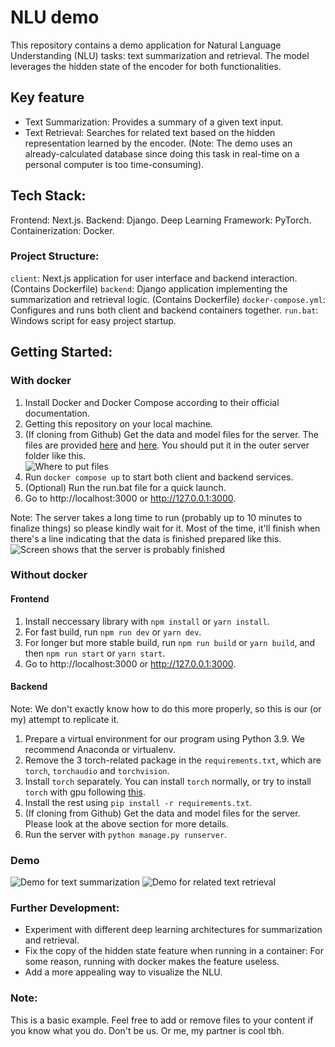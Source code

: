 # NLU demo

This repository contains a demo application for Natural Language Understanding (NLU) tasks: text summarization and retrieval. The model leverages the hidden state of the encoder for both functionalities.

## Key feature
- Text Summarization: Provides a summary of a given text input.
- Text Retrieval: Searches for related text based on the hidden representation learned by the encoder. (Note: The demo uses an already-calculated database since doing this task in real-time on a personal computer is too time-consuming).

## Tech Stack:

Frontend: Next.js.
Backend: Django.
Deep Learning Framework: PyTorch.
Containerization: Docker.

### Project Structure:

```client```: Next.js application for user interface and backend interaction. (Contains Dockerfile)
```backend```: Django application implementing the summarization and retrieval logic. (Contains Dockerfile)
```docker-compose.yml```: Configures and runs both client and backend containers together.
```run.bat```: Windows script for easy project startup.

## Getting Started:
### With docker
1. Install Docker and Docker Compose according to their official documentation.
2. Getting this repository on your local machine.
2. (If cloning from Github) Get the data and model files for the server. The files are provided [here](https://drive.google.com/drive/folders/1ThR-hCepbC2jf5R23rR7fvocPuDaN86h?usp=sharing) and [here](https://drive.google.com/file/d/1sL7A8IK59jj75mEOxuGJncUG6-r2ZnLI/view?usp=sharing). You should put it in the outer server folder like this.  
![Where to put files](assets/where-to-put-files.png)
3. Run ```docker compose up``` to start both client and backend services.
3. (Optional) Run the run.bat file for a quick launch.
4. Go to http://localhost:3000 or http://127.0.0.1:3000.

Note: The server takes a long time to run (probably up to 10 minutes to finalize things) so please kindly wait for it. Most of the time, it'll finish when there's a line indicating that the data is finished prepared like this.
![Screen shows that the server is probably finished](assets/finished.png)

### Without docker
#### Frontend
1. Install neccessary library with ```npm install``` or ```yarn install```.
2. For fast build, run ```npm run dev``` or ```yarn dev```.
3. For longer but more stable build, run ```npm run build``` or ```yarn build```, and then ```npm run start``` or ```yarn start```.
4. Go to http://localhost:3000 or http://127.0.0.1:3000.
#### Backend
Note: We don't exactly know how to do this more properly, so this is our (or my) attempt to replicate it.
1. Prepare a virtual environment for our program using Python 3.9. We recommend Anaconda or virtualenv.
2. Remove the 3 torch-related package in the ```requirements.txt```, which are ```torch```, ```torchaudio``` and ```torchvision```.
3. Install ```torch``` separately. You can install ```torch``` normally, or try to install ```torch``` with gpu following [this](https://pytorch.org/get-started/locally/).
4. Install the rest using ```pip install -r requirements.txt```.
4. (If cloning from Github) Get the data and model files for the server. Please look at the above section for more details.
5. Run the server with ```python manage.py runserver```.

### Demo
![Demo for text summarization](assets/demo_2.gif)
![Demo for related text retrieval](assets/demo_1.gif)

### Further Development:
- Experiment with different deep learning architectures for summarization and retrieval.
- Fix the copy of the hidden state feature when running in a container: For some reason, running with docker makes the feature useless.
- Add a more appealing way to visualize the NLU.

### Note:
This is a basic example. Feel free to add or remove files to your content if you know what you do. Don't be us. Or me, my partner is cool tbh.